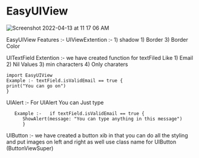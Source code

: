 # EasyUIView
![Screenshot 2022-04-13 at 11 17 06 AM](https://user-images.githubusercontent.com/49117414/163108767-a57f2a92-06e8-4117-bab6-9822baea758a.png)

EasyUIView Features :- 
  UIViewExtention :- 
    1) shadow
    1) Border
    3) Border Color 
    
 UITextField Extention :- 
   we have created function for textFiled Like 
    1) Email
    2) Nil Values
    3) min characters 
    4) Only charaters
    
    import EasyUIView
    Example :- textField.isValidEmail == true {
    print("You can go on")
    }
    
  UIAlert :- 
   For UIAlert You can Just type
   
       Example :-   if textField.isValidEmail == true {
          ShowAlert(message: "You can type anything in this message")
          }
      
  UIButton :- 
    we have created a button xib in that you can do all the styling and put images on left and right as well
    use class name for UIButton (ButtonViewSuper)
    
